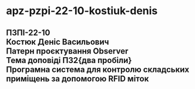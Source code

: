# apz-pzpi-22-10-kostiuk-denis   
ПЗПІ-22-10  
Костюк Деніс Васильович  
Патерн проєктування Observer  
Тема доповіді ПЗ2{два пробіли}  
Програмна система для контролю складських приміщень за допомогою RFID міток    
---
